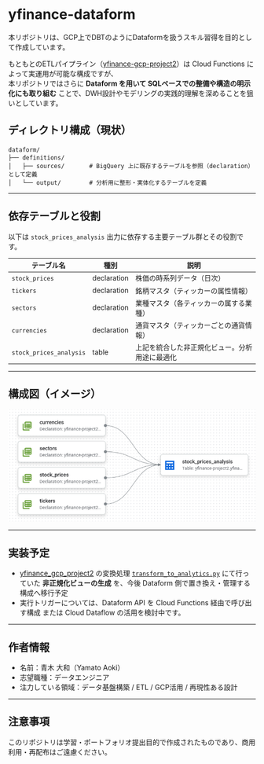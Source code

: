 # yfinance-dataform

本リポジトリは、GCP上でDBTのようにDataformを扱うスキル習得を目的として作成しています。

もともとのETLパイプライン（[yfinance-gcp-project2](https://github.com/yamato-aoki/yfinance_gcp_project2)）は Cloud Functions によって実運用が可能な構成ですが、  
本リポジトリではさらに **Dataform を用いて SQLベースでの整備や構造の明示化にも取り組む** ことで、DWH設計やモデリングの実践的理解を深めることを狙いとしています。


## ディレクトリ構成（現状）

```
dataform/
├── definitions/
│   ├── sources/       # BigQuery 上に既存するテーブルを参照（declaration）として定義
│   └── output/        # 分析用に整形・実体化するテーブルを定義
```


---

## 依存テーブルと役割

以下は `stock_prices_analysis` 出力に依存する主要テーブル群とその役割です。

| テーブル名         | 種別        | 説明                                             |
|--------------------|-------------|--------------------------------------------------|
| `stock_prices`      | declaration | 株価の時系列データ（日次）                      |
| `tickers`           | declaration | 銘柄マスタ（ティッカーの属性情報）              |
| `sectors`           | declaration | 業種マスタ（各ティッカーの属する業種）          |
| `currencies`        | declaration | 通貨マスタ（ティッカーごとの通貨情報）          |
| `stock_prices_analysis` | table  | 上記を統合した非正規化ビュー。分析用途に最適化 |


---

## 構成図（イメージ）

<img src="docs/stock_prices_analysis_dependencies.png" alt="構成図" width="600" />

---

## 実装予定

- [yfinance_gcp_project2](https://github.com/yamato-aoki/yfinance_gcp_project2) の変換処理 [`transform_to_analytics.py`](https://github.com/yamato-aoki/yfinance_gcp_project2/blob/main/utils/etl/transform_to_analytics.py) にて行っていた **非正規化ビューの生成** を、今後 Dataform 側で置き換え・管理する構成へ移行予定
- 実行トリガーについては、Dataform API を Cloud Functions 経由で呼び出す構成 または Cloud Dataflow の活用を検討中です。

---

## 作者情報

- 名前：青木 大和（Yamato Aoki）
- 志望職種：データエンジニア
- 注力している領域：データ基盤構築 / ETL / GCP活用 / 再現性ある設計


---

## 注意事項

このリポジトリは学習・ポートフォリオ提出目的で作成されたものであり、商用利用・再配布はご遠慮ください。
